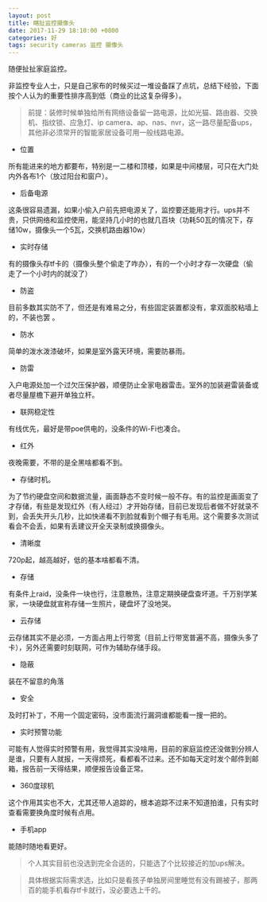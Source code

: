 ```yaml
---
layout: post
title: 瞎扯监控摄像头
date: 2017-11-29 18:10:00 +0800
categories: 好
tags: security cameras 监控 摄像头
---
```


随便扯扯家庭监控。

非监控专业人士，只是自己家布的时候买过一堆设备踩了点坑，总结下经验，下面按个人认为的重要性排序高到低（商业的比这复杂得多）。

> 前提：装修时候单独给所有网络设备留一路电源，比如光猫、路由器、交换机、指纹锁、应急灯、ip camera、ap、nas、nvr，这一路尽量配备ups，其他非必须常开的智能家居设备可用一般线路电源。

* 位置

所有能进来的地方都要布，特别是一二楼和顶楼，如果是中间楼层，可只在大门处内外各布1个（放过阳台和窗户）。

* 后备电源

这条很容易遗漏，如果小偷入户前先把电源关了，监控要还能用才行。ups并不贵，只供网络和监控使用，能坚持几小时的也就几百块（功耗50瓦的情况下，存储10w，摄像头一个5瓦，交换机路由器10w）

* 实时存储

有的摄像头存tf卡的（摄像头整个偷走了咋办），有的一个小时才存一次硬盘（偷走了一个小时内的就没了）

* 防盗

目前多数其实防不了，但还是有难易之分，有些固定装置都没有，拿双面胶粘墙上的，不装也罢 。

* 防水

简单的泼水泼漆破坏，如果是室外露天环境，需要防暴雨。

* 防雷

入户电源处加一个过欠压保护器，顺便防止全家电器雷击。室外的加装避雷装备或者尽量屋檐下避开单独立杆。

* 联网稳定性

有线优先，最好是带poe供电的，没条件的Wi-Fi也凑合。

* 红外

夜晚需要，不带的是全黑啥都看不到。

* 存储时机。

为了节约硬盘空间和数据流量，画面静态不变时候一般不存。有的监控是画面变了才存储，有些是发现红外（有人经过）才开始存储，目前已发现后者做不好就录不到，会丢失开头几秒，比如快递看不到脸就看到个帽子有毛用。这个需要多次测试看会不会丢，如果有丢建议开全天录制或换摄像头。

* 清晰度

720p起，越高越好，低的基本啥都看不清。

* 存储

有条件上raid，没条件一块也行，注意散热，注意定期换硬盘查坏道。千万别学某家，一块硬盘就宣称存储一生照片，硬盘坏了没地哭。

* 云存储

云存储其实不是必须，一方面占用上行带宽（目前上行带宽普遍不高，摄像头多了卡），另外还需要时刻联网，可作为辅助存储手段。

* 隐蔽

装在不留意的角落

* 安全

及时打补丁，不用一个固定密码，没市面流行漏洞谁都能看一搜一把的。

* 实时预警功能

可能有人觉得实时预警有用，我觉得其实没啥用，目前的家庭监控还没做到分辨人是谁，只要有人就报，一天得烦死，看都看不过来。还不如每天定时发个邮件到邮箱，报告前一天得结果，顺便报告设备正常。

* 360度球机

这个作用其实也不大，尤其还带人追踪的，根本追踪不过来不知道拍谁，只有实时查看需要换角度时候有点用。

* 手机app

能随时随地看更好。


> 个人其实目前也没选到完全合适的，只能选了个比较接近的加ups解决。

> 具体根据实际需求选，比如只是看孩子单独房间里睡觉有没有踢被子，那两百的能手机看存tf卡就行，没必要选上千的。